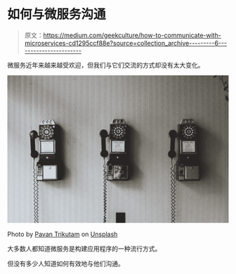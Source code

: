 # 如何与微服务沟通

> 原文：<https://medium.com/geekculture/how-to-communicate-with-microservices-cd1295ccf88e?source=collection_archive---------6----------------------->

微服务近年来越来越受欢迎，但我们与它们交流的方式却没有太大变化。

![](img/7c435919bfe41332f7b87ab3d4ab51d6.png)

Photo by [Pavan Trikutam](https://unsplash.com/@ptrikutam?utm_source=medium&utm_medium=referral) on [Unsplash](https://unsplash.com?utm_source=medium&utm_medium=referral)

大多数人都知道微服务是构建应用程序的一种流行方式。

但没有多少人知道如何有效地与他们沟通。